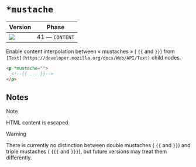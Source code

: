 # `*mustache`

| Version                                   | Phase          |
| ----------------------------------------- | -------------- |
| ![](https://jsr.io/badges/@mizu/mustache) | 41 — `CONTENT` |

Enable content interpolation between « mustaches » ( `{{` and `}}`) from `[Text](https://developer.mozilla.org/docs/Web/API/Text)` child nodes.

```html
<p *mustache="">
  <!--{{ ... }}-->
</p>
```

## Notes

> [!NOTE]
> HTML content is escaped.

> [!WARNING]
> There is currently no distinction between double mustaches ( `{{` and `}}`) and triple mustaches ( `{{{` and `}}}`), but future versions may treat them differently.
